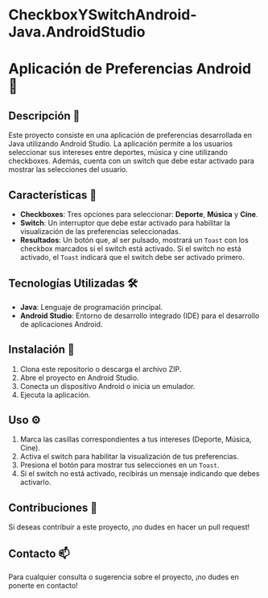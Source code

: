 # CheckboxYSwitchAndroid-Java.AndroidStudio
# Aplicación de Preferencias Android 📱

## Descripción 📝

Este proyecto consiste en una aplicación de preferencias desarrollada en Java utilizando Android Studio. La aplicación permite a los usuarios seleccionar sus intereses entre deportes, música y cine utilizando checkboxes. Además, cuenta con un switch que debe estar activado para mostrar las selecciones del usuario.

## Características 🔧

- **Checkboxes**: Tres opciones para seleccionar: **Deporte**, **Música** y **Cine**.
- **Switch**: Un interruptor que debe estar activado para habilitar la visualización de las preferencias seleccionadas.
- **Resultados**: Un botón que, al ser pulsado, mostrará un `Toast` con los checkbox marcados si el switch está activado. Si el switch no está activado, el `Toast` indicará que el switch debe ser activado primero.

## Tecnologías Utilizadas 🛠️

- **Java**: Lenguaje de programación principal.
- **Android Studio**: Entorno de desarrollo integrado (IDE) para el desarrollo de aplicaciones Android.


## Instalación 🚀

1. Clona este repositorio o descarga el archivo ZIP.
2. Abre el proyecto en Android Studio.
3. Conecta un dispositivo Android o inicia un emulador.
4. Ejecuta la aplicación.

## Uso ⚙️

1. Marca las casillas correspondientes a tus intereses (Deporte, Música, Cine).
2. Activa el switch para habilitar la visualización de tus preferencias.
3. Presiona el botón para mostrar tus selecciones en un `Toast`.
4. Si el switch no está activado, recibirás un mensaje indicando que debes activarlo.

## Contribuciones 🤝

Si deseas contribuir a este proyecto, ¡no dudes en hacer un pull request!


## Contacto 📫

Para cualquier consulta o sugerencia sobre el proyecto, ¡no dudes en ponerte en contacto!
